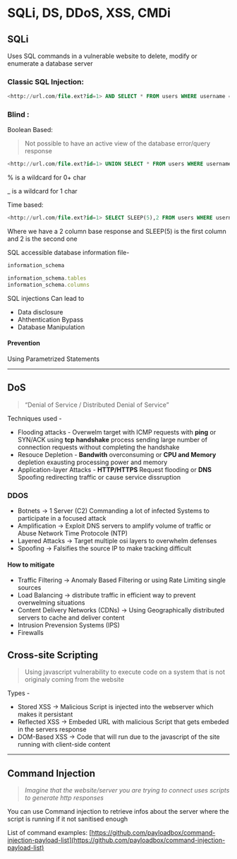 # SQLi, DS, DDoS, XSS, CMDi

## SQLi

Uses SQL commands in a vulnerable website to delete, modify or enumerate a database server

### Classic SQL Injection:

```sql
<http://url.com/file.ext?id=1> AND SELECT * FROM users WHERE username = 'input' OR '1=1;
```

### Blind :

Boolean Based:

> Not possible to have an active view of the database error/query response

```sql
<http://url.com/file.ext?id=1> UNION SELECT * FROM users WHERE username like 'a%';
```

% is a wildcard for 0+ char

\_ is a wildcard for 1 char

Time based:

```sql
<http://url.com/file.ext?id=1> SELECT SLEEP(5),2 FROM users WHERE username like 'a%';
```

Where we have a 2 column base response and SLEEP(5) is the first column and 2 is the second one

SQL accessible database information file-

```jsx
information_schema

information_schema.tables
information_schema.columns
```

SQL injections Can lead to

* Data disclosure
* Ahthentication Bypass
* Database Manipulation

#### Prevention

Using Parametrized Statements

***

## DoS

> “Denial of Service / Distributed Denial of Service”

Techniques used -

* Flooding attacks - Overwelm target with ICMP requests with **ping** or SYN/ACK using **tcp handshake** process sending large number of connection requests without completing the handshake
* Resouce Depletion - **Bandwith** overconsuming or **CPU and Memory** depletion exausting processing power and memory
* Application-layer Attacks - **HTTP/HTTPS** Request flooding or **DNS** Spoofing redirecting traffic or cause service dissruption

### DDOS

* Botnets → 1 Server (C2) Commanding a lot of infected Systems to participate in a focused attack
* Amplification → Exploit DNS servers to amplify volume of traffic or Abuse Network Time Protocole (NTP)
* Layered Attacks → Target multiple osi layers to overwhelm defenses
* Spoofing → Falsifies the source IP to make tracking difficult

#### How to mitigate

* Traffic Filtering → Anomaly Based Filtering or using Rate Limiting single sources
* Load Balancing → distribute traffic in efficient way to prevent overwelming situations
* Content Delivery Networks (CDNs) → Using Geographically distributed servers to cache and deliver content
* Intrusion Prevension Systems (IPS)
* Firewalls

## Cross-site Scripting

> Using javascript vulnerability to execute code on a system that is not originaly coming from the website

Types -

* Stored XSS → Malicious Script is injected into the webserver which makes it persistant
* Reflected XSS → Embeded URL with malicious Script that gets embeded in the servers response
* DOM-Based XSS → Code that will run due to the javascript of the site running with client-side content

***

## Command Injection

> _Imagine that the website/server you are trying to connect uses scripts to generate http responses_

You can use Command injection to retrieve infos about the server where the script is running if it not sanitised enough

List of command examples: [https://github.com/payloadbox/command-injection-payload-list](https://github.com/payloadbox/command-injection-payload-list)
